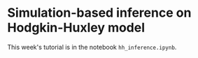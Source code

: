 # Simulation-based inference on Hodgkin-Huxley model

This week's tutorial is in the notebook `hh_inference.ipynb`. 

